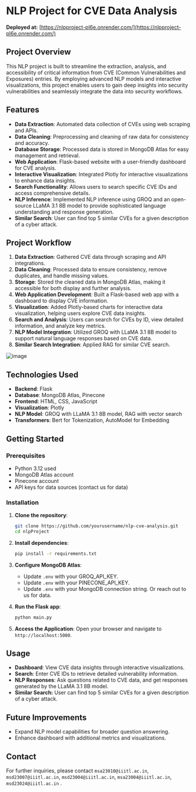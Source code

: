 
# NLP Project for CVE Data Analysis

**Deployed at:** [https://nlpproject-pl6e.onrender.com/](https://nlpproject-pl6e.onrender.com/)

## Project Overview
This NLP project is built to streamline the extraction, analysis, and accessibility of critical information from CVE (Common Vulnerabilities and Exposures) entries. By employing advanced NLP models and interactive visualizations, this project enables users to gain deep insights into security vulnerabilities and seamlessly integrate the data into security workflows.

## Features
- **Data Extraction**: Automated data collection of CVEs using web scraping and APIs.
- **Data Cleaning**: Preprocessing and cleaning of raw data for consistency and accuracy.
- **Database Storage**: Processed data is stored in MongoDB Atlas for easy management and retrieval.
- **Web Application**: Flask-based website with a user-friendly dashboard for CVE analysis.
- **Interactive Visualization**: Integrated Plotly for interactive visualizations to enhance data insights.
- **Search Functionality**: Allows users to search specific CVE IDs and access comprehensive details.
- **NLP Inference**: Implemented NLP inference using GROQ and an open-source LLaMA 3.1 8B model to provide sophisticated language understanding and response generation.
- **Similar Search**: User can find top 5 similar CVEs for a given description of a cyber attack.

## Project Workflow
1. **Data Extraction**: Gathered CVE data through scraping and API integrations.
2. **Data Cleaning**: Processed data to ensure consistency, remove duplicates, and handle missing values.
3. **Storage**: Stored the cleaned data in MongoDB Atlas, making it accessible for both display and further analysis.
4. **Web Application Development**: Built a Flask-based web app with a dashboard to display CVE information.
5. **Visualization**: Added Plotly-based charts for interactive data visualization, helping users explore CVE data insights.
6. **Search and Analysis**: Users can search for CVEs by ID, view detailed information, and analyze key metrics.
7. **NLP Model Integration**: Utilized GROQ with LLaMA 3.1 8B model to support natural language responses based on CVE data.
8. **Similar Search Integration**: Applied RAG for similar CVE search.

![image](https://github.com/user-attachments/assets/d9f8d8fb-9277-420a-ad6a-6b925d360f54)



## Technologies Used
- **Backend**: Flask
- **Database**: MongoDB Atlas, Pinecone 
- **Frontend**: HTML, CSS, JavaScript
- **Visualization**: Plotly
- **NLP Model**: GROQ with LLaMA 3.1 8B model, RAG with vector search
- **Transformers**: Bert for Tokenization, AutoModel for Embedding


## Getting Started

### Prerequisites
- Python 3.12 used
- MongoDB Atlas account
- Pinecone account
- API keys for data sources (contact us for data)

### Installation
1. **Clone the repository**:
   ```bash
   git clone https://github.com/yourusername/nlp-cve-analysis.git
   cd nlpProject
   ```

2. **Install dependencies**:
   ```bash
   pip install -r requirements.txt
   ```

3. **Configure MongoDB Atlas**:
   - Update `.env` with your GROQ_API_KEY.
   - Update `.env` with your PINECONE_API_KEY.
   - Update `.env` with your MongoDB connection string. Or reach out to us for data.

4. **Run the Flask app**:
   ```bash
   python main.py
   ```

5. **Access the Application**:
   Open your browser and navigate to `http://localhost:5000`.

## Usage
- **Dashboard**: View CVE data insights through interactive visualizations.
- **Search**: Enter CVE IDs to retrieve detailed vulnerability information.
- **NLP Responses**: Ask questions related to CVE data, and get responses generated by the LLaMA 3.1 8B model.
- **Similar Search:** User can find top 5 similar CVEs for a given description of a cyber attack.

## Future Improvements
- Expand NLP model capabilities for broader question answering.
- Enhance dashboard with additional metrics and visualizations.


## Contact
For further inquiries, please contact `msa23010@iiitl.ac.in`, `msd23007@iiitl.ac.in`, `msd23004@iiitl.ac.in`, `msa23004@iiitl.ac.in`, `msd23024@iiitl.ac.in`  .

